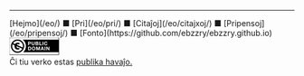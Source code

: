 
***
<div class="footer">

<div class="text-small">
[Hejmo](/eo/) ■ [Pri](/eo/pri/) ■ [Citaĵoj](/eo/citajxoj/) ■ [Pripensoj](/eo/pripensoj/) ■ [Fonto](https://github.com/ebzzry/ebzzry.github.io)
</div>

<div class="text-x-small">
<a rel="license" href="https://creativecommons.org/publicdomain/zero/1.0/deed.eo"><img alt="CC0 1.0 Universala (CC0 1.0) Publikaĵiga Dediĉo" class="cc" src="/bil/cc0-88x31.webp" /></a><br>
Ĉi tiu verko estas <a rel="license" href="https://creativecommons.org/publicdomain/zero/1.0/deed.eo">publika havaĵo.</a><br>
</div>

</div>
